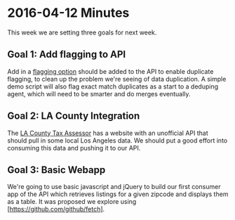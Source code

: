# 2016-04-12 Minutes

This week we are setting three goals for next week.

## Goal 1: Add flagging to API

Add in a [flagging option](https://github.com/data-skeptic/home-data-api/issues/8) should be added to the API to enable duplicate flagging, to clean up the problem we're seeing of data duplication.  A simple demo script will also flag exact match duplicates as a start to a deduping agent, which will need to be smarter and do merges eventually.

## Goal 2: LA County Integration

The [LA County Tax Assessor](http://maps.assessor.lacounty.gov/GVH_2_2/Index.html?configBase=http://maps.assessor.lacounty.gov/Geocortex/Essentials/REST/sites/PAIS/viewers/PAIS_hv/virtualdirectory/Resources/Config/Default) has a website with an unofficial API that should pull in some local Los Angeles data.  We should put a good effort into consuming this data and pushing it to our API.

## Goal 3: Basic Webapp

We're going to use basic javascript and jQuery to build our first consumer app of the API which retrieves listings for a given zipcode and displays them as a table.  It was proposed we explore using [https://github.com/github/fetch].

